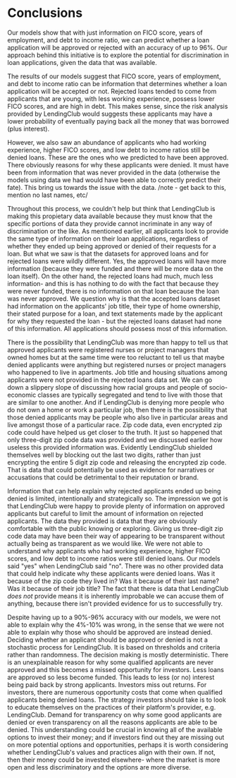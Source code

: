 
# Conclusions

Our models show that with just information on FICO score, years of employment, and debt to income ratio, we can predict whether a loan application will be approved or rejected with an accuracy of up to 96%. Our approach behind this initiative is to explore the potential for discrimination in loan applications, given the data that was available. 

The results of our models suggest that FICO score, years of employment, and debt to income ratio can be information that determines whether a loan application will be accepted or not. Rejected loans tended to come from applicants that are young, with less working experience, possess lower FICO scores, and are high in debt. This makes sense, since the risk analysis provided by LendingClub would suggests these applicants may have a lower probability of eventually paying back all the money that was borrowed (plus interest). 

However, we also saw an abundance of applicants who had working experience, higher FICO scores, and low debt to income ratios still be denied loans. These are the ones who we predicted to have been approved. There obviously reasons for why these applicants were denied. It must have been from information that was never provided in the data (otherwise the models using data we had would have been able to correctly predict their fate). This bring us towards the issue with the data. /note - get back to this, mention no last names, etc/

Throughout this process, we couldn't help but think that LendingClub is making this propietary data available because they must know that the specific portions of data they provide cannot incriminate in any way of discrimination or the like. As mentioned earlier, all applicants look to provide the same type of information on their loan applications, regardless of whether they ended up being approved or denied of their requests for a loan. But what we saw is that the datasets for approved loans and for rejected loans were wildly different. Yes, the approved loans will have more information (because they were funded and there will be more data on the loan itself). On the other hand, the rejected loans had much, much less information- and this is has nothing to do with the fact that because they were never funded, there is no information on that loan because the loan was never approved. We question why is that the accepted loans dataset had information on the applicants' job title, their type of home ownership, their stated purpose for a loan, and text statements made by the applicant for why they requested the loan - but the rejected loans dataset had none of this information. All applications should possess most of this information. 

There is the possibility that LendingClub was more than happy to tell us that approved applicants were registered nurses or project managers that owned homes but at the same time were too reluctant to tell us that maybe denied applicants were anything but registered nurses or project managers who happened to live in apartments. Job title and housing situations among applicants were not provided in the rejected loans data set. We can go down a slippery slope of discussing how racial groups and people of socio-economic classes are typically segregated and tend to live with those that are similar to one another. And if LendingClub is denying more people who do not own a home or work a particular job, then there is the possibility that those denied applicants may be people who also live in particular areas and live amongst those of a particular race. Zip code data, even encrypted zip code could have helped us get closer to the truth. It just so happened that only three-digit zip code data was provided and we discussed earlier how useless this provided information was. Evidently LendingClub shielded themselves well by blocking out the last two digits, rather than just encrypting the entire 5 digit zip code and releasing the encrypted zip code. That is data that could potentially be used as evidence for narratives or accusations that could be detrimental to their reputation or brand.

Information that can help explain why rejected applicants ended up being denied is limited, intentionally and strategically so. The impression we got is that LendingClub were happy to provide plenty of information on approved applicants but careful to limit the amount of information on rejected applicants. The data they provided is data that they are obviously comfortable with the public knowing or exploring. Giving us three-digit zip code data may have been their way of appearing to be transparent without actually being as transparent as we would like. We were not able to understand why applicants who had working experience, higher FICO scores, and low debt to income ratios were still denied loans. Our models said "yes" when LendingClub said "no". There was no other provided data that could help indicate why these applicants were denied loans. Was it because of the zip code they lived in? Was it because of their last name? Was it because of their job title? The fact that there is data that LendingClub *does not* provide means it is inherently improbable we can accuse them of anything, because there isn't provided evidence for us to successfully try.

Despite having up to a 90%-96% accuracy with our models, we were not able to explain why the 4%-10% was wrong, in the sense that we were not able to explain why those who should be approved are instead denied. Deciding whether an applicant should be approved or denied is not a stochastic process for LendingClub. It is based on thresholds and criteria rather than randomness. The decision making is mostly deterministic. There is an unexplainable reason for why some qualified applicants are never approved and this becomes a missed opportunity for investors. Less loans are approved so less become funded. This leads to less (or no) interest being paid back by strong applicants. Investors miss out returns. For investors, there are numerous opportunity costs that come when qualified applicants being denied loans. The strategy investors should take is to look to educate themselves on the practices of their platform's provider, e.g. LendingClub. Demand for transparency on why some good applicants are denied or even transparency on all the reasons applicants are able to be denied. This understanding could be crucial in knowing all of the available options to invest their money; and if investors find out they are missing out on more potential options and opportunities, perhaps it is worth considering whether LendingClub's values and practices align with their own. If not, then their money could be invested elsewhere- where the market is more open and less discriminatory and the options are more diverse.



